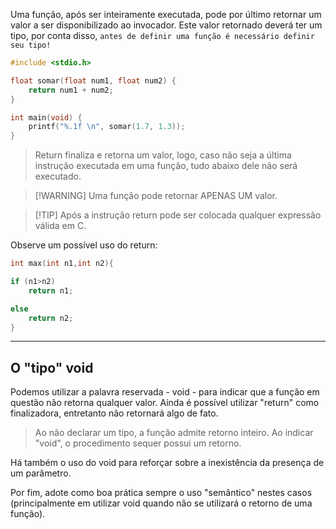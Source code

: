 Uma função, após ser inteiramente executada, pode por último retornar um valor a ser disponibilizado ao invocador. Este valor retornado deverá ter um tipo, por conta disso, `antes de definir uma função é necessário definir seu tipo!`
```C
#include <stdio.h>

float somar(float num1, float num2) {
	return num1 + num2;
}

int main(void) {
	printf("%.1f \n", somar(1.7, 1.3));
}
```

> Return finaliza e retorna um valor, logo, caso não seja a última instrução executada em uma função, tudo abaixo dele não será executado.

> [!WARNING] Uma função pode retornar APENAS UM valor.

>[!TIP] Após a instrução return pode ser colocada qualquer expressão válida em C.

Observe um possível uso do return:
```C
int max(int n1,int n2){

if (n1>n2)
	return n1;

else
	return n2;
}
```

---

## O "tipo" void
Podemos utilizar a palavra reservada - void - para indicar que a função em questão não retorna qualquer valor. Ainda é possível utilizar "return" como finalizadora, entretanto não retornará algo de fato.
>Ao não declarar um tipo, a função admite retorno inteiro. Ao indicar "void", o procedimento sequer possui um retorno.

Há também o uso do void para reforçar sobre a inexistência da presença de um parâmetro.

Por fim, adote como boa prática sempre o uso "semântico" nestes casos (principalmente em utilizar void quando não se utilizará o retorno de uma função).